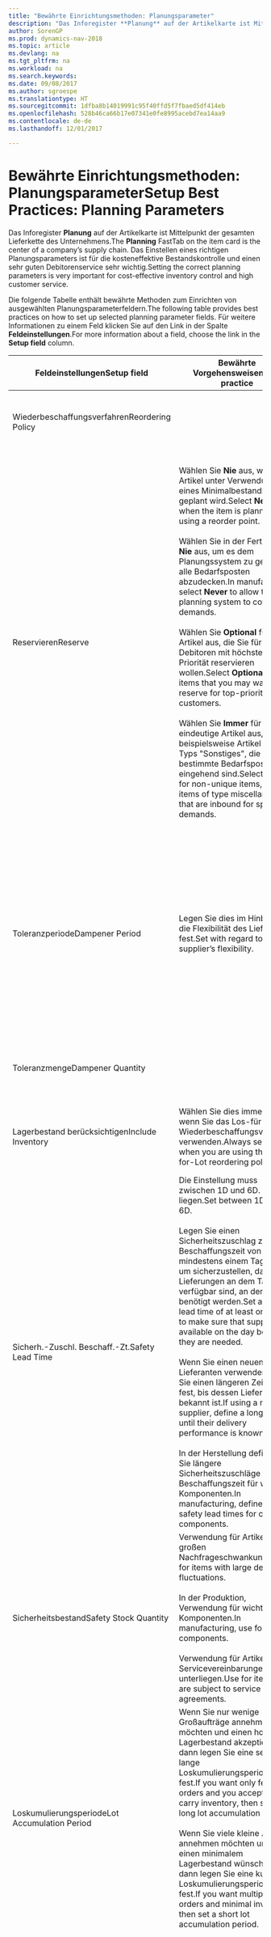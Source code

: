 ```yaml
---
title: "Bewährte Einrichtungsmethoden: Planungsparameter"
description: "Das Inforegister **Planung** auf der Artikelkarte ist Mittelpunkt der gesamten Lieferkette des Unternehmens. Das Einstellen eines richtigen Planungsparameters ist für die kosteneffektive Bestandskontrolle und einen sehr guten Debitorenservice sehr wichtig."
author: SorenGP
ms.prod: dynamics-nav-2018
ms.topic: article
ms.devlang: na
ms.tgt_pltfrm: na
ms.workload: na
ms.search.keywords: 
ms.date: 09/08/2017
ms.author: sgroespe
ms.translationtype: HT
ms.sourcegitcommit: 1dfba8b14019991c95f40ffd5f7fbaed5df414eb
ms.openlocfilehash: 528b46ca66b17e07341e0fe8995acebd7ea14aa9
ms.contentlocale: de-de
ms.lasthandoff: 12/01/2017

---
```

# <a name="setup-best-practices-planning-parameters"></a><span data-ttu-id="308c7-104">Bewährte Einrichtungsmethoden: Planungsparameter</span><span class="sxs-lookup"><span data-stu-id="308c7-104">Setup Best Practices: Planning Parameters</span></span>
<span data-ttu-id="308c7-105">Das Inforegister **Planung** auf der Artikelkarte ist Mittelpunkt der gesamten Lieferkette des Unternehmens.</span><span class="sxs-lookup"><span data-stu-id="308c7-105">The **Planning** FastTab on the item card is the center of a company’s supply chain.</span></span> <span data-ttu-id="308c7-106">Das Einstellen eines richtigen Planungsparameters ist für die kosteneffektive Bestandskontrolle und einen sehr guten Debitorenservice sehr wichtig.</span><span class="sxs-lookup"><span data-stu-id="308c7-106">Setting the correct planning parameters is very important for cost-effective inventory control and high customer service.</span></span>  

 <span data-ttu-id="308c7-107">Die folgende Tabelle enthält bewährte Methoden zum Einrichten von ausgewählten Planungsparameterfeldern.</span><span class="sxs-lookup"><span data-stu-id="308c7-107">The following table provides best practices on how to set up selected planning parameter fields.</span></span> <span data-ttu-id="308c7-108">Für weitere Informationen zu einem Feld klicken Sie auf den Link in der Spalte **Feldeinstellungen**.</span><span class="sxs-lookup"><span data-stu-id="308c7-108">For more information about a field, choose the link in the **Setup field** column.</span></span>  

|<span data-ttu-id="308c7-109">Feldeinstellungen</span><span class="sxs-lookup"><span data-stu-id="308c7-109">Setup field</span></span>|<span data-ttu-id="308c7-110">Bewährte Vorgehensweisen</span><span class="sxs-lookup"><span data-stu-id="308c7-110">Best practice</span></span>|<span data-ttu-id="308c7-111">Bemerkung</span><span class="sxs-lookup"><span data-stu-id="308c7-111">Comment</span></span>|  
|-----------------|-------------------|-------------|  
|<span data-ttu-id="308c7-112">Wiederbeschaffungsverfahren</span><span class="sxs-lookup"><span data-stu-id="308c7-112">Reordering Policy</span></span>||<span data-ttu-id="308c7-113">Weitere Informationen finden Sie unter [Bewährte Einrichtungsmethoden: Wiederbeschaffungsverfahren](setup-best-practices-reordering-policies.md).</span><span class="sxs-lookup"><span data-stu-id="308c7-113">For more information, see [Setup Best Practices: Reordering Policies](setup-best-practices-reordering-policies.md).</span></span>|  
|<span data-ttu-id="308c7-114">Reservieren</span><span class="sxs-lookup"><span data-stu-id="308c7-114">Reserve</span></span>|<span data-ttu-id="308c7-115">Wählen Sie **Nie** aus, wenn der Artikel unter Verwendung eines Minimalbestands geplant wird.</span><span class="sxs-lookup"><span data-stu-id="308c7-115">Select **Never** when the item is planned using a reorder point.</span></span><br /><br /> <span data-ttu-id="308c7-116">Wählen Sie in der Fertigung **Nie** aus, um es dem Planungssystem zu gestatten, alle Bedarfsposten abzudecken.</span><span class="sxs-lookup"><span data-stu-id="308c7-116">In manufacturing, select **Never** to allow the planning system to cover all demands.</span></span><br /><br /> <span data-ttu-id="308c7-117">Wählen Sie **Optional** für Artikel aus, die Sie für Debitoren mit höchster Priorität reservieren wollen.</span><span class="sxs-lookup"><span data-stu-id="308c7-117">Select **Optional** for items that you may want to reserve for top-priority customers.</span></span><br /><br /> <span data-ttu-id="308c7-118">Wählen Sie **Immer** für nicht eindeutige Artikel aus, wie beispielsweise Artikel des Typs "Sonstiges", die für bestimmte Bedarfsposten eingehend sind.</span><span class="sxs-lookup"><span data-stu-id="308c7-118">Select **Always** for non-unique items, such as items of type miscellaneous that are inbound for specific demands.</span></span>|<span data-ttu-id="308c7-119">Reservierungen wirken im Allgemeinen dem Zweck der Planung entgegen, nämlich einem Ausgleich zwischen Bedarf und Vorrat.</span><span class="sxs-lookup"><span data-stu-id="308c7-119">Reservations generally counteract the purpose of planning, which is to balance demand and supply.</span></span> <span data-ttu-id="308c7-120">Daher sollten Artikel, die für die Planung eingerichtet wurden, im Allgemeinen nicht reserviert werden.</span><span class="sxs-lookup"><span data-stu-id="308c7-120">Therefore, items that are set up for planning should generally not be reserved.</span></span><br /><br /> <span data-ttu-id="308c7-121">Wenn der Benutzer eine Lagerbestandsmenge für zukünftigen Bedarf reserviert, wird die Planungsgrundlage gestört, und der Minimalbestand funktioniert möglicherweise nicht ordnungsgemäß.</span><span class="sxs-lookup"><span data-stu-id="308c7-121">If the user reserves an inventory quantity for future demand, then the planning foundation will be disturbed, and the reorder point may not work correctly.</span></span> <span data-ttu-id="308c7-122">Selbst wenn der voraussichtliche Lagerbestand im Hinblick auf den Minimalbestand akzeptabel ist, stehen die Mengen möglicherweise aufgrund der Reservierung nicht zur Verfügung.</span><span class="sxs-lookup"><span data-stu-id="308c7-122">Even if the projected inventory level is acceptable with regard to the reorder point, the quantities may not be available because of the reservation.</span></span>|  
|<span data-ttu-id="308c7-123">Toleranzperiode</span><span class="sxs-lookup"><span data-stu-id="308c7-123">Dampener Period</span></span>|<span data-ttu-id="308c7-124">Legen Sie dies im Hinblick auf die Flexibilität des Lieferanten fest.</span><span class="sxs-lookup"><span data-stu-id="308c7-124">Set with regard to the supplier’s flexibility.</span></span>|<span data-ttu-id="308c7-125">Wenn der Lieferant Änderungen in letzter Minute an den Aufträgen akzeptiert, verwenden Sie eine längere Periode.</span><span class="sxs-lookup"><span data-stu-id="308c7-125">If the supplier accepts last-minute changes to orders, then use a longer period.</span></span> <span data-ttu-id="308c7-126">Wenn für den Lieferanten eine feste Planung erforderlich ist, dann halten Sie die Periode so kurz wie möglich.</span><span class="sxs-lookup"><span data-stu-id="308c7-126">If the supplier requires firm planning, then shorten your period as much as possible.</span></span><br /><br /> <span data-ttu-id="308c7-127">Informationen zur globalen Einrichtung, siehe [Designdetails: Planungsparameter](design-details-planning-parameters.md).</span><span class="sxs-lookup"><span data-stu-id="308c7-127">For information about the global setup, see [Design Details: Planning Parameters](design-details-planning-parameters.md).</span></span>|  
|<span data-ttu-id="308c7-128">Toleranzmenge</span><span class="sxs-lookup"><span data-stu-id="308c7-128">Dampener Quantity</span></span>||<span data-ttu-id="308c7-129">Informationen zur globalen Einrichtung, siehe [Designdetails: Planungsparameter](design-details-planning-parameters.md).</span><span class="sxs-lookup"><span data-stu-id="308c7-129">For information about the global setup, see [Design Details: Planning Parameters](design-details-planning-parameters.md).</span></span>|  
|<span data-ttu-id="308c7-130">Lagerbestand berücksichtigen</span><span class="sxs-lookup"><span data-stu-id="308c7-130">Include Inventory</span></span>|<span data-ttu-id="308c7-131">Wählen Sie dies immer aus, wenn Sie das Los-für-Los-Wiederbeschaffungsverfahren verwenden.</span><span class="sxs-lookup"><span data-stu-id="308c7-131">Always select when you are using the Lot-for-Lot reordering policy.</span></span>|<span data-ttu-id="308c7-132">Wählen Sie dies nur in bestimmten Fällen nicht aus, beispielsweise wenn keine Lagerartikel verkäuflich sind.</span><span class="sxs-lookup"><span data-stu-id="308c7-132">Do not select only in special situations, such as when inventory items are not sellable.</span></span>|  
|<span data-ttu-id="308c7-133">Sicherh.-Zuschl. Beschaff.-Zt.</span><span class="sxs-lookup"><span data-stu-id="308c7-133">Safety Lead Time</span></span>|<span data-ttu-id="308c7-134">Die Einstellung muss zwischen 1D und 6D. liegen.</span><span class="sxs-lookup"><span data-stu-id="308c7-134">Set between 1D and 6D.</span></span><br /><br /> <span data-ttu-id="308c7-135">Legen Sie einen Sicherheitszuschlag zur Beschaffungszeit von mindestens einem Tag fest, um sicherzustellen, dass die Lieferungen an dem Tag verfügbar sind, an dem sie benötigt werden.</span><span class="sxs-lookup"><span data-stu-id="308c7-135">Set a safety lead time of at least one day to make sure that supplies are available on the day before they are needed.</span></span><br /><br /> <span data-ttu-id="308c7-136">Wenn Sie einen neuen Lieferanten verwenden, legen Sie einen längeren Zeitraum fest, bis dessen Liefertreue bekannt ist.</span><span class="sxs-lookup"><span data-stu-id="308c7-136">If using a new supplier, define a longer time until their delivery performance is known.</span></span><br /><br /> <span data-ttu-id="308c7-137">In der Herstellung definieren Sie längere Sicherheitszuschläge zur Beschaffungszeit für wichtige Komponenten.</span><span class="sxs-lookup"><span data-stu-id="308c7-137">In manufacturing, define longer safety lead times for critical components.</span></span>|<span data-ttu-id="308c7-138">Vom System geplante Lieferungen, um zu vermeiden, dass am gleichen Tag, an dem Bestand nicht lieferbar ist, Bestand nicht lieferbar ist.</span><span class="sxs-lookup"><span data-stu-id="308c7-138">Supply that is planned by the system to avoid a stock-out will arrive on the same day that the stock-out occurs.</span></span> <span data-ttu-id="308c7-139">Dies kann sich möglicherweise als mehrere Stunden zu spät erweisen, wenn beispielsweise der Bedarf morgens erforderlich ist und die Lieferung am Nachmittag eingeht.</span><span class="sxs-lookup"><span data-stu-id="308c7-139">This may be several hours too late if, for example, the demand is needed in the morning and the supply arrives in the afternoon.</span></span> <span data-ttu-id="308c7-140">**Hinweis:** Das Feld **Sicherh.-Zuschl.-Zt.** verwendet den Basiskalender.</span><span class="sxs-lookup"><span data-stu-id="308c7-140">**Note:**  The **Safety Lead Time** field uses the base calendar.</span></span> <span data-ttu-id="308c7-141">Daher bedeutet 14T nicht notwendigerweise zwei Wochen.</span><span class="sxs-lookup"><span data-stu-id="308c7-141">Therefore, 14D is not necessarily two weeks.</span></span>|  
|<span data-ttu-id="308c7-142">Sicherheitsbestand</span><span class="sxs-lookup"><span data-stu-id="308c7-142">Safety Stock Quantity</span></span>|<span data-ttu-id="308c7-143">Verwendung für Artikel mit großen Nachfrageschwankungen.</span><span class="sxs-lookup"><span data-stu-id="308c7-143">Use for items with large demand fluctuations.</span></span><br /><br /> <span data-ttu-id="308c7-144">In der Produktion, Verwendung für wichtige Komponenten.</span><span class="sxs-lookup"><span data-stu-id="308c7-144">In manufacturing, use for critical components.</span></span><br /><br /> <span data-ttu-id="308c7-145">Verwendung für Artikel, die Servicevereinbarungen unterliegen.</span><span class="sxs-lookup"><span data-stu-id="308c7-145">Use for items that are subject to service agreements.</span></span>|<span data-ttu-id="308c7-146">Wenn das Feld **Minimalbestant** nicht ausgefüllt ist, dann dient der Sicherheitsbestand auch als Minimalbestand.</span><span class="sxs-lookup"><span data-stu-id="308c7-146">If the **Reorder Point** field is not filled, then the safety stock quantity also functions as a reorder point.</span></span>|  
|<span data-ttu-id="308c7-147">Loskumulierungsperiode</span><span class="sxs-lookup"><span data-stu-id="308c7-147">Lot Accumulation Period</span></span>|<span data-ttu-id="308c7-148">Wenn Sie nur wenige Großaufträge annehmen möchten und einen hohen Lagerbestand akzeptieren, dann legen Sie eine sehr lange Loskumulierungsperiode fest.</span><span class="sxs-lookup"><span data-stu-id="308c7-148">If you want only few big orders and you accept to carry inventory, then set a long lot accumulation period.</span></span><br /><br /> <span data-ttu-id="308c7-149">Wenn Sie viele kleine Aufträge annehmen möchten und sich einen minimalem Lagerbestand wünschen, dann legen Sie eine kurze Loskumulierungsperiode fest.</span><span class="sxs-lookup"><span data-stu-id="308c7-149">If you want multiple small orders and minimal inventory, then set a short lot accumulation period.</span></span>|<span data-ttu-id="308c7-150">Die Loskumulierungsperiode ist im Allgemeinen die längste Periode, in der Sie über Lagerbestand verfügen.</span><span class="sxs-lookup"><span data-stu-id="308c7-150">The lot accumulation period is generally the longest period that you will carry inventory.</span></span>|  
|<span data-ttu-id="308c7-151">Minimalbestand</span><span class="sxs-lookup"><span data-stu-id="308c7-151">Reorder Point</span></span>|<span data-ttu-id="308c7-152">Ermitteln Sie den Minimalbestand auf Basis des Anforderungsprofils des Artikels.</span><span class="sxs-lookup"><span data-stu-id="308c7-152">Base the reorder point on the item’s demand profile.</span></span>|<span data-ttu-id="308c7-153">Wenn laut historischen Daten während einer Beschaffungszeit von sieben Tagen der durchschnittliche Bedarf des Artikels 100 Einheiten beträgt, kann der Minimalbestand auf 100 festgelegt werden.</span><span class="sxs-lookup"><span data-stu-id="308c7-153">If historical data shows that the item’s average demand is 100 units during a lead time of seven days, then the reorder point can be set to 100 as a minimum.</span></span><br /><br /> <span data-ttu-id="308c7-154">Das bedeutet, dass bei einer Abnahme des Lagerbestands auf unter 100 Einheiten das Planungssystem die Wiederbeschaffung des Artikels vorschlägt, da für die Wiederbeschaffung sieben Tage benötigt werden und genügend Einheiten vorhanden sein müssen, um den Bedarf in diesen sieben Tagen zu decken.</span><span class="sxs-lookup"><span data-stu-id="308c7-154">This means that when the inventory level falls below 100 units, then the planning system will suggest to replenish because it takes seven days to supply the item, and there must be enough to cover the demand within those seven days.</span></span>|  
|<span data-ttu-id="308c7-155">Zeitrahmen</span><span class="sxs-lookup"><span data-stu-id="308c7-155">Time Bucket</span></span>|<span data-ttu-id="308c7-156">Ein leeres Feld bedeutet, dass der Lagerbestand jeden Tag überprüft wird.</span><span class="sxs-lookup"><span data-stu-id="308c7-156">Leave blank, meaning that the inventory level is checked every day.</span></span>|<span data-ttu-id="308c7-157">Bei täglicher Überprüfung des Lagerbestands ist eine optimale Planung des Minimalbestands sichergestellt.</span><span class="sxs-lookup"><span data-stu-id="308c7-157">Checking the inventory level every day ensures optimal reorder point planning.</span></span> <span data-ttu-id="308c7-158">**Hinweis:** Ein Zeitrahmen von 1W bedeutet, dass der Lagerbestand möglicherweise eine Woche bevor ein Beschaffungsauftrag vorgeschlagen wird, unter dem Minimalbestand liegt.</span><span class="sxs-lookup"><span data-stu-id="308c7-158">**Note:**  A time bucket of 1W means that the inventory level may be below the reorder point for one week before a supply order is suggested.</span></span>|  
|<span data-ttu-id="308c7-159">Rundungspräzision</span><span class="sxs-lookup"><span data-stu-id="308c7-159">Rounding Precision</span></span>|<span data-ttu-id="308c7-160">In der teuren Produktion auf 0,00001 festgelegt.</span><span class="sxs-lookup"><span data-stu-id="308c7-160">In expensive manufacturing, set to 0.00001.</span></span>|<span data-ttu-id="308c7-161">Große Rundungsmengen an Ausschuss oder Materialverbrauch können zu sehr hohen Lagerkosten führen.</span><span class="sxs-lookup"><span data-stu-id="308c7-161">Large rounding quantities of scrap or material consumption can amount to very large inventory costs.</span></span> <span data-ttu-id="308c7-162">Es kann daher von Bedeutung sein, die kleinste Rundungspräzision festzulegen, um diese potenziellen Kosten zu minimieren.</span><span class="sxs-lookup"><span data-stu-id="308c7-162">It may therefore be relevant to set the smallest rounding precision to minimize this potential cost.</span></span>|  

> [!NOTE]  
>  <span data-ttu-id="308c7-163">Die bewährten Methoden zu Planungsparametern auf Artikelkarten gelten auch für dieselben Felder auf Lagerhaltungsdatenkarten.</span><span class="sxs-lookup"><span data-stu-id="308c7-163">The best practices for planning parameters on item cards also apply to the same fields on SKU cards.</span></span>  
>   
>  <span data-ttu-id="308c7-164">Wenn Unternehmen den Bedarf an verschiedenen Lagerorten planen, empfiehlt es sich, für jeden Standort Lagerhaltungsdaten festzulegen und den gesamten Bedarf mit einem Wert im Feld **Lagerortcode** zu erstellen.</span><span class="sxs-lookup"><span data-stu-id="308c7-164">If companies plan for demand at different locations, then it is strongly advised to define SKUs for each location and that all demand is created by using a value in the **Location Code** field.</span></span> <span data-ttu-id="308c7-165">Weitere Informationen finden Sie unter [Designdetails: Bedarf an leerem Lagerort](design-details-demand-at-blank-location.md)</span><span class="sxs-lookup"><span data-stu-id="308c7-165">For more information, see [Design Details: Demand at Blank Location](design-details-demand-at-blank-location.md).</span></span>  

## <a name="see-also"></a><span data-ttu-id="308c7-166">Siehe auch</span><span class="sxs-lookup"><span data-stu-id="308c7-166">See Also</span></span>  
 <span data-ttu-id="308c7-167">[Bewährte Einrichtungsmethoden: Beschaffungsplanung](setup-best-practices-supply-planning.md) </span><span class="sxs-lookup"><span data-stu-id="308c7-167">[Setup Best Practices: Supply Planning](setup-best-practices-supply-planning.md) </span></span>  
 <span data-ttu-id="308c7-168">[Designdetails: Vorratsplanung](design-details-supply-planning.md) </span><span class="sxs-lookup"><span data-stu-id="308c7-168">[Design Details: Supply Planning](design-details-supply-planning.md) </span></span>  
 [<span data-ttu-id="308c7-169">Richten Sie komplexe Anwendungsbereiche mithilfe bewährter Methoden ein</span><span class="sxs-lookup"><span data-stu-id="308c7-169">Set Up Complex Application Areas Using Best Practices</span></span>](set-up-complex-application-areas-using-best-practices.md)  
 <span data-ttu-id="308c7-170">[Arbeiten mit [!INCLUDE[d365fin](includes/d365fin_md.md)]](ui-work-product.md)</span><span class="sxs-lookup"><span data-stu-id="308c7-170">[Working with [!INCLUDE[d365fin](includes/d365fin_md.md)]](ui-work-product.md)</span></span>

